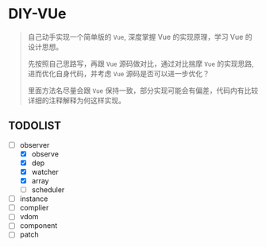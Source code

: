 # DIY-VUe

> 自己动手实现一个简单版的 `Vue`, 深度掌握 Vue 的实现原理，学习 Vue 的设计思想。
>
> 先按照自己思路写，再跟 `Vue` 源码做对比，通过对比揣摩 `Vue` 的实现思路, 进而优化自身代码，并考虑 `Vue` 源码是否可以进一步优化？
>
> 里面方法名尽量会跟 `Vue` 保持一致，部分实现可能会有偏差，代码内有比较详细的注释解释为何这样实现。

## TODOLIST

- [ ] observer
  - [x] observe
  - [x] dep
  - [x] watcher
  - [x] array
  - [ ] scheduler
- [ ] instance
- [ ] complier
- [ ] vdom
- [ ] component
- [ ] patch